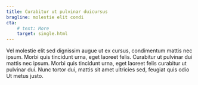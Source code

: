 ```yaml
---
title: Curabitur ut pulvinar duicursus
bragline: molestie elit condi
cta:
    # text: More
    target: single.html
---
```

Vel molestie elit sed dignissim augue ut ex cursus, condimentum mattis nec ipsum. Morbi quis tincidunt urna, eget laoreet felis. Curabitur ut pulvinar dui mattis nec ipsum. Morbi quis tincidunt urna, eget laoreet felis curabitur ut pulvinar dui. Nunc tortor dui, mattis sit amet ultricies sed, feugiat quis odio Ut metus justo.